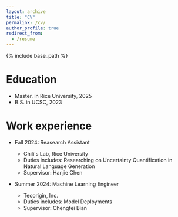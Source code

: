 ```yaml
---
layout: archive
title: "CV"
permalink: /cv/
author_profile: true
redirect_from:
  - /resume
---
```


{% include base_path %}

Education
======
* Master. in Rice University, 2025
* B.S. in UCSC, 2023

Work experience
======
* Fall 2024: Reasearch Assistant
  * Chili's Lab, Rice University
  * Duties includes: Researching on Uncertainty Quantification in Natural Language Generation
  * Supervisor: Hanjie Chen
  

* Summer 2024: Machine Learning Engineer
  * Tecorigin, Inc. 
  * Duties includes: Model Deployments
  * Supervisor: Chengfei Bian


  
<!-- Skills
======
* Skill 1
* Skill 2
  * Sub-skill 2.1
  * Sub-skill 2.2
  * Sub-skill 2.3
* Skill 3 -->

<!-- Publications
======
  <ul>{% for post in site.publications reversed %}
    {% include archive-single-cv.html %}
  {% endfor %}</ul>
  
Talks
======
  <ul>{% for post in site.talks reversed %}
    {% include archive-single-talk-cv.html  %}
  {% endfor %}</ul>
  
Teaching
======
  <ul>{% for post in site.teaching reversed %}
    {% include archive-single-cv.html %}
  {% endfor %}</ul>
  
Service and leadership
======
-->
